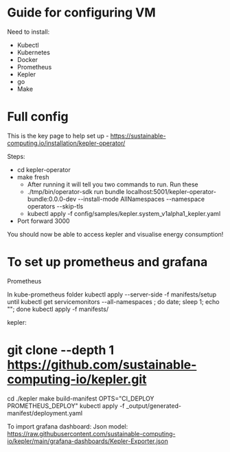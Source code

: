 # Guide for configuring VM

Need to install:
- Kubectl
- Kubernetes
- Docker
- Prometheus
- Kepler
- go
- Make

# Full config
This is the key page to help set up - https://sustainable-computing.io/installation/kepler-operator/

Steps:
 - cd kepler-operator
 - make fresh
     - After running it will tell you two commands to run. Run these
     - ./tmp/bin/operator-sdk run bundle localhost:5001/kepler-operator-bundle:0.0.0-dev --install-mode AllNamespaces --namespace operators --skip-tls
     - kubectl apply -f config/samples/kepler.system_v1alpha1_kepler.yaml
 - Port forward 3000

 You should now be able to access kepler and visualise energy consumption!


# To set up prometheus and grafana

Prometheus

In kube-prometheus folder
kubectl apply --server-side -f manifests/setup
    until kubectl get servicemonitors --all-namespaces ; do date; sleep 1; echo ""; done
kubectl apply -f manifests/

kepler:

# git clone --depth 1 https://github.com/sustainable-computing-io/kepler.git

cd ./kepler
make build-manifest OPTS="CI_DEPLOY PROMETHEUS_DEPLOY"
kubectl apply -f _output/generated-manifest/deployment.yaml

To import grafana dashboard:
Json model: https://raw.githubusercontent.com/sustainable-computing-io/kepler/main/grafana-dashboards/Kepler-Exporter.json
